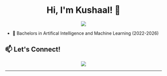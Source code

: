 <h1 align="center">Hi, I'm Kushaal! 👋</h1>

<p align="center">
  <img src="https://readme-typing-svg.herokuapp.com?size=24&center=true&vCenter=true&width=600&height=45&lines=🚀+AI%2FML+%7C+🧠+Data+Science+%7C+⚡+Deep+Learning;Building+Smart+AI+Solutions;Exploring+LLMs;NLP+%7C+Data+Analytics+%7C+Computer+Vision" />
</p>

- 📖 Bachelors in Artifical Intelligence and Machine Learning (2022-2026)

## 📫 Let's Connect!
<p align="center">
  <a href="https://www.linkedin.com/in/skushaal/" target="_blank">
    <img src="https://img.shields.io/badge/LinkedIn-%230077B5.svg?&style=for-the-badge&logo=linkedin&logoColor=white" />
  </a>
</p>

---
